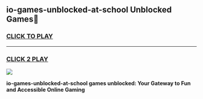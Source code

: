 
## io-games-unblocked-at-school Unblocked Games👋
<h3>
<a href="https://news.freeplayer.one?title=io-games-unblocked-at-school&ref=16F">CLICK TO PLAY</a></h3>
<hr>

<h3>
<a href="https://news.freeplayer.one?title=io-games-unblocked-at-school&ref=16F">CLICK 2 PLAY</a>
  
</h3>

<a href="https://news.freeplayer.one?title=io-games-unblocked-at-school&ref=16F/"><img src="https://clearcache.store/games.png"></a>


**io-games-unblocked-at-school games unblocked: Your Gateway to Fun and Accessible Online Gaming**
